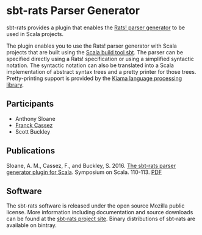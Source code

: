 # sbt-rats Parser Generator

sbt-rats provides a plugin that enables the [Rats! parser generator](https://cs.nyu.edu/rgrimm/xtc/rats.html) to be used in Scala projects.

The plugin enables you to use the Rats! parser generator with Scala projects that are built using the [Scala build tool sbt](https://www.scala-sbt.org/).
The parser can be specified directly using a Rats! specification or using a simplified syntactic notation.
The syntactic notation can also be translated into a Scala implementation of abstract syntax trees and a pretty printer for those trees.
Pretty-printing support is provided by the [Kiama language processing library](projects/kiama).

## Participants

* Anthony Sloane
* [Franck Cassez](https://au.linkedin.com/in/franck-cassez-b775807)
* Scott Buckley

## Publications

Sloane, A. M., Cassez, F., and Buckley, S. 2016. [The sbt-rats parser generator plugin for Scala](https://dl.acm.org/citation.cfm?id=3001580). Symposium on Scala. 110-113. [PDF](papers/scala16.pdf)

## Software

The sbt-rats software is released under the open source Mozilla public license. More information including documentation and source downloads can be found at the [sbt-rats project site](https://bitbucket.org/inkytonik/sbt-rats).
Binary distributions of sbt-rats are available on bintray.
